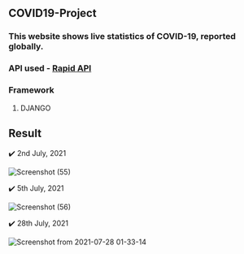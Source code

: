 ## COVID19-Project

### This website shows live statistics of COVID-19, reported globally.

### API used - [Rapid API](https://rapidapi.com/api-sports/api/covid-193)

### Framework

1. DJANGO

## Result

✔️ 2nd July, 2021

![Screenshot (55)](https://user-images.githubusercontent.com/79074310/124335274-6a121480-dbb7-11eb-9285-d314d82fee5e.png)

✔️ 5th July, 2021

![Screenshot (56)](https://user-images.githubusercontent.com/79074310/124523645-932fe080-de15-11eb-96e5-c2ebd78abce8.png)

✔️ 28th July, 2021

![Screenshot from 2021-07-28 01-33-14](https://user-images.githubusercontent.com/79074310/127220002-6329e2d4-2e20-4bf6-a2d2-429086307be8.png)


